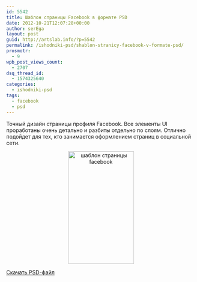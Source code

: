 ```yaml
---
id: 5542
title: Шаблон страницы Facebook в формате PSD
date: 2012-10-21T12:07:28+00:00
author: serEga
layout: post
guid: http://artslab.info/?p=5542
permalink: /ishodniki-psd/shablon-stranicy-facebook-v-formate-psd/
prosmotr:
  - 9
wpb_post_views_count:
  - 2707
dsq_thread_id:
  - 1574325640
categories:
  - ishodniki-psd
tags:
  - facebook
  - psd
---
```

Точный дизайн страницы профиля Facebook. Все элементы UI проработаны очень детально и разбиты отдельно по слоям. Отлично подойдет для тех, кто занимается оформлением страниц в социальной сети.

<center>
  <a href="http://googledrive.com/host/0B9lHVSSSdxdxd0hjdUdmRzY3Tjg/048_full.jpeg"><img src="http://googledrive.com/host/0B9lHVSSSdxdxd0hjdUdmRzY3Tjg/048_full-175x300.jpg" alt="шаблон страницы facebook" title="facebook_template" width="175" height="300" class="aligncenter size-medium wp-image-5543" /></a>
</center>

[Скачать PSD-файл](http://freebiesbooth.com/facebook-timeline)